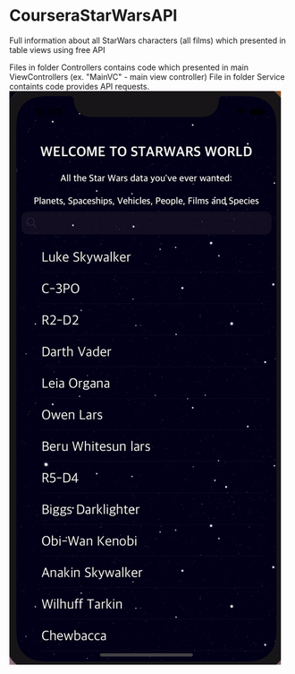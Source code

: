 # CourseraStarWarsAPI
Full information about all StarWars characters (all films) which presented in table views using free API 

Files in folder Controllers contains code which presented in main ViewControllers (ex. "MainVC" - main view controller)
File in folder Service containts code provides API requests. 
![](presentationgif.gif)
